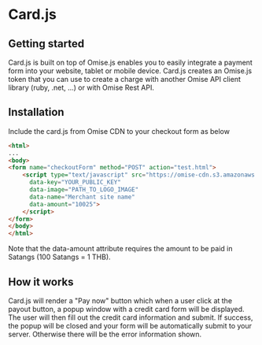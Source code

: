 Card.js
=======


Getting started
---------------

Card.js is built on top of Omise.js enables you to easily integrate a payment form into your website, tablet or mobile device. Card.js creates an Omise.js token that you can use to create a charge with another Omise API client library (ruby, .net, ...) or with Omise Rest API.

Installation
------------

Include the card.js from Omise CDN to your checkout form as below

```html
<html>
...
<body>
<form name="checkoutForm" method="POST" action="test.html">
    <script type="text/javascript" src="https://omise-cdn.s3.amazonaws.com/card.js"
      data-key="YOUR_PUBLIC_KEY"
      data-image="PATH_TO_LOGO_IMAGE"
      data-name="Merchant site name"
      data-amount="10025">
    </script>
</form>
</body>
</html>
```

Note that the data-amount attribute requires the amount to be paid in Satangs (100 Satangs = 1 THB).

How it works
------------

Card.js will render a "Pay now" button which when a user click at the payout button, a popup window with a credit card form will be displayed. The user will then fill out the credit card information and submit. If success, the popup will be closed and your form will be automatically submit to your server. Otherwise there will be the error information shown.

